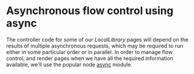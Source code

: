 # Asynchronous flow control using async

The controller code for some of our *LocalLibrary* pages will depend on the results of multiple asynchronous requests, which may be required to run either in some particular order or in parallel. In order to manage flow control, and render pages when we have all the required information available, we'll use the popular node [async]() module.